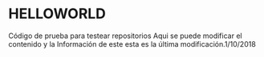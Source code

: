 # HELLOWORLD
Código de prueba para testear repositorios
Aqui se puede modificar el contenido y la Información de este 
esta es la última modificación.1/10/2018
